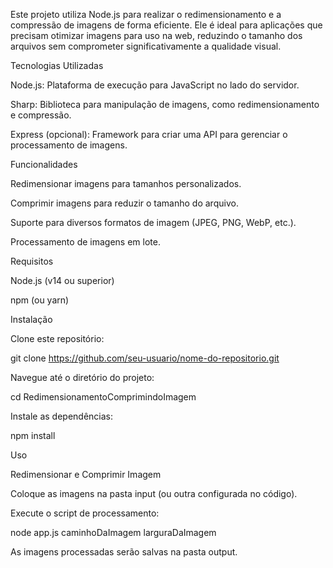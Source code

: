 Este projeto utiliza Node.js para realizar o redimensionamento e a compressão de imagens de forma eficiente. Ele é ideal para aplicações que precisam otimizar imagens para uso na web, reduzindo o tamanho dos arquivos sem comprometer significativamente a qualidade visual.

Tecnologias Utilizadas

Node.js: Plataforma de execução para JavaScript no lado do servidor.

Sharp: Biblioteca para manipulação de imagens, como redimensionamento e compressão.

Express (opcional): Framework para criar uma API para gerenciar o processamento de imagens.

Funcionalidades

Redimensionar imagens para tamanhos personalizados.

Comprimir imagens para reduzir o tamanho do arquivo.

Suporte para diversos formatos de imagem (JPEG, PNG, WebP, etc.).

Processamento de imagens em lote.

Requisitos

Node.js (v14 ou superior)

npm (ou yarn)

Instalação

Clone este repositório:

git clone https://github.com/seu-usuario/nome-do-repositorio.git

Navegue até o diretório do projeto:

cd RedimensionamentoComprimindoImagem

Instale as dependências:

npm install

Uso

Redimensionar e Comprimir Imagem

Coloque as imagens na pasta input (ou outra configurada no código).

Execute o script de processamento:

node app.js caminhoDaImagem larguraDaImagem

As imagens processadas serão salvas na pasta output.
